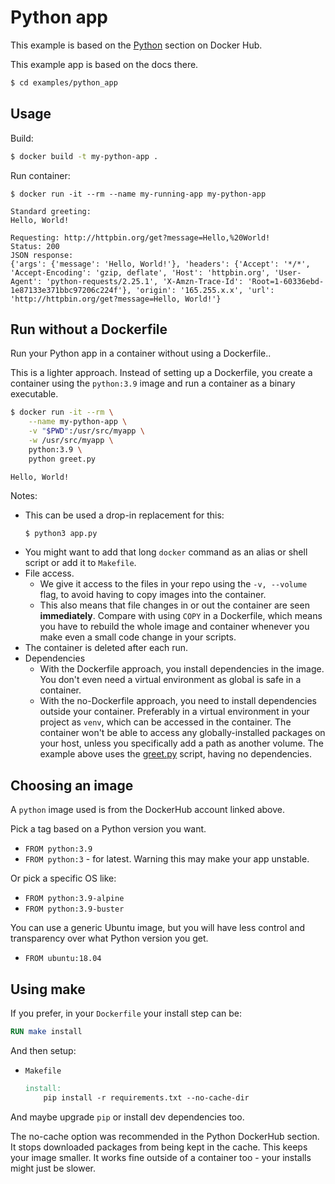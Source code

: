 # Python app

This example is based on the [Python](https://hub.docker.com/_/python) section on Docker Hub.

This example app is based on the docs there.

```sh
$ cd examples/python_app
```


## Usage

Build:

```sh
$ docker build -t my-python-app .
```

Run container:

```
$ docker run -it --rm --name my-running-app my-python-app
```
```
Standard greeting:
Hello, World!

Requesting: http://httpbin.org/get?message=Hello,%20World!
Status: 200
JSON response:
{'args': {'message': 'Hello, World!'}, 'headers': {'Accept': '*/*', 'Accept-Encoding': 'gzip, deflate', 'Host': 'httpbin.org', 'User-Agent': 'python-requests/2.25.1', 'X-Amzn-Trace-Id': 'Root=1-60336ebd-1e87133e371bbc97206c224f'}, 'origin': '165.255.x.x', 'url': 'http://httpbin.org/get?message=Hello, World!'}
```


## Run without a Dockerfile

Run your Python app in a container without using a Dockerfile..

This is a lighter approach. Instead of setting up a Dockerfile, you create a container using the `python:3.9` image and run a container as a binary executable.

```sh
$ docker run -it --rm \
    --name my-python-app \
    -v "$PWD":/usr/src/myapp \
    -w /usr/src/myapp \
    python:3.9 \
    python greet.py
```
```
Hello, World!
```

Notes:

- This can be used a drop-in replacement for this:
    ```sh
    $ python3 app.py
    ```
- You might want to add that long `docker` command as an alias or shell script or add it to `Makefile`.
- File access.
    - We give it access to the files in your repo using the `-v, --volume` flag, to avoid having to copy images into the container.
    - This also means that file changes in or out the container are seen **immediately**. Compare with using `COPY` in a Dockerfile, which means you have to rebuild the whole image and container whenever you make even a small code change in your scripts.
- The container is deleted after each run.
- Dependencies
    - With the Dockerfile approach, you install dependencies in the image. You don't even need a virtual environment as global is safe in a container.
    - With the no-Dockerfile approach, you need to install dependencies outside your container. Preferably in a virtual environment in your project as `venv`, which can be accessed in the container. The container won't be able to access any globally-installed packages on your host, unless you specifically add a path as another volume. The example above uses the [greet.py](greet.py) script, having no dependencies.


## Choosing an image

A `python` image used is from the DockerHub account linked above.

Pick a tag based on a Python version you want.

- `FROM python:3.9`
- `FROM python:3` - for latest. Warning this may make your app unstable.

Or pick a specific OS like:

- `FROM python:3.9-alpine`
- `FROM python:3.9-buster`

You can use a generic Ubuntu image, but you will have less control and transparency over what Python version you get.

- `FROM ubuntu:18.04`


## Using make

If you prefer, in your `Dockerfile` your install step can be:

```Dockerfile
RUN make install
```

And then setup:

- `Makefile`
    ```Makefile
    install:
        pip install -r requirements.txt --no-cache-dir 
    ```

And maybe upgrade `pip` or install dev dependencies too.

The no-cache option was recommended in the Python DockerHub section. It stops downloaded packages from being kept in the cache. This keeps your image smaller. It works fine outside of a container too - your installs might just be slower.
